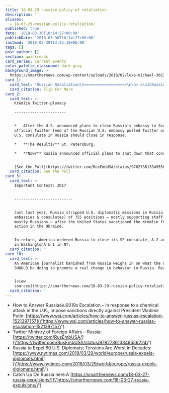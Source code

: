 ```yaml
---
title: 18.03.29 russian policy of retaliation
description: ''
aliases:
  - 18-03-29-russian-policy-retaliation/
published: true
date: '2018-03-30T10:14:27+00:00'
publishDate: '2018-03-30T10:14:27+00:00'
lastmod: '2018-03-30T13:22:10+00:00'
tags: []
post_author: []
section: quickreads
card_series: current events
color_palette_classname: dark-gray
background_image: >-
  https://smarthernews.com/wp-content/uploads/2018/02/luke-michael-302392-360x360.jpg
card_1:
  card_text: "Russian Retaliation\n===================\n\n> a\x1CRussiaa\x19s response was not unanticipated, and the United States will deal with it.a\x1D\n> \n> White House Statement, March 29. 2018 after Russia announces it will expel 60 U.S. diplomats after the U.S. ordered the expulsion of 60 Russians on March 26th.\n\nFlip For More"
  card_citation: Flip For More
card_2:
  card_text: >-
    Kremlin Twitter-plomacy

    -----------------------


    *   After the U.S. announced plans to close Russia’s embassy in Seattle, the
    official Twitter feed of the Russian U.S. embassy polled Twitter on which
    U.S. consulate in Russia should close in response.

    *   **The Results?** St. Petersburg.

    *   **Now?** Russia announced official plans to shut down that consulate.


    [See the Poll](https://twitter.com/RusEmbUSA/status/978273613349556224)
  card_citation: See the Poll
card_3:
  card_text: >-
    Important Context: 2017  


    --------------------------


    Just last year, Russia stripped U.S. diplomatic missions in Russia (ie.
    embassies & consulates) of 755 positions – mostly supporting staff – and
    mostly Russians – after the United States sanctioned the Kremlin for its
    action in the Ukraine.


    In return, America ordered Russia to close its SF consulate, & 2 annexes – 1
    in WashingtonA & 1 in NY.
  card_citation: ''
card_10:
  card_text: >-
    An American journalist banished from Russia weighs in on what the U.S.
    SHOULD be doing to promote a real change in behavior in Russia. Read more:


    [view
    sources](https://smarthernews.com/18-03-29-russian-policy-retaliation/)
  card_citation: ''
---
```

*   How to Answer Russiaa\\u0019s Escalation – In response to a chemical attack in the U.K., impose sanctions directly against President Vladimir Putin: [https://www.wsj.com/articles/how-to-answer-russias-escalation-1521397157](\"https://www.wsj.com/articles/how-to-answer-russias-escalation-1521397157\")
*   Twitter Ministry of Foreign Affairs – Russia: [https://twitter.com/RusEmbUSA/](\"https://twitter.com/RusEmbUSA/status/978273613349556224\")
*   Russia to Expel 60 U.S. Diplomats; Tensions Are Worst in Decades: [https://www.nytimes.com/2018/03/29/world/europe/russia-expels-diplomats.html](\"https://www.nytimes.com/2018/03/29/world/europe/russia-expels-diplomats.html\")
*   Catch Up On Russia here:A [https://smarthernews.com/18-03-27-russia-expulsions/](\"https://smarthernews.com/18-03-27-russia-expulsions/\")